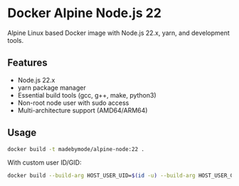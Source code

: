 # Docker Alpine Node.js 22

Alpine Linux based Docker image with Node.js 22.x, yarn, and development tools.

## Features

- Node.js 22.x
- yarn package manager
- Essential build tools (gcc, g++, make, python3)
- Non-root node user with sudo access
- Multi-architecture support (AMD64/ARM64)

## Usage

```bash
docker build -t madebymode/alpine-node:22 .
```

With custom user ID/GID:

```bash
docker build --build-arg HOST_USER_UID=$(id -u) --build-arg HOST_USER_GID=$(id -g) -t madebymode/alpine-node:22 .
```